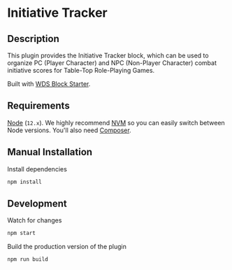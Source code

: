 # Initiative Tracker #

## Description ##
This plugin provides the Initiative Tracker block, which can be used to organize PC (Player Character) and NPC (Non-Player Character) combat initiative scores for Table-Top Role-Playing Games.

Built with [WDS Block Starter](https://github.com/WebDevStudios/wds-block-starter).

## Requirements

[Node](https://nodejs.org/en/) (`12.x`). We highly recommend [NVM](https://github.com/nvm-sh/nvm) so you can easily switch between Node versions. You'll also need [Composer](https://getcomposer.org/).

## Manual Installation

Install dependencies

```bash
npm install
```

## Development

Watch for changes

```bash
npm start
```

Build the production version of the plugin

```bash
npm run build
```

